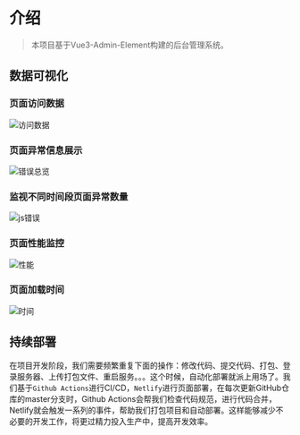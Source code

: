 # 介绍

> 本项目基于Vue3-Admin-Element构建的后台管理系统。

## 数据可视化

### 页面访问数据

<img :src="$withBase('/images/total.png')" alt="访问数据">

### 页面异常信息展示

<img :src="$withBase('/images/error-t.png')" alt="错误总览">

### 监视不同时间段页面异常数量

<img :src="$withBase('/images/error-js.png')" alt="js错误">

### 页面性能监控

<img :src="$withBase('/images/perf-t.png')" alt="性能">

### 页面加载时间

<img :src="$withBase('/images/perf-load.png')" alt="时间">

## 持续部署

在项目开发阶段，我们需要频繁重复下面的操作：修改代码、提交代码、打包、登录服务器、上传打包文件、重启服务。。。这个时候，自动化部署就派上用场了。我们基于`Github Actions`进行CI/CD，`Netlify`进行页面部署，在每次更新GitHub仓库的master分支时，Github Actions会帮我们检查代码规范，进行代码合并，Netlify就会触发一系列的事件，帮助我们打包项目和自动部署。这样能够减少不必要的开发工作，将更过精力投入生产中，提高开发效率。

